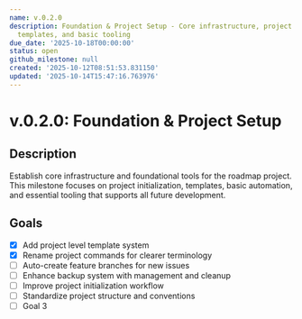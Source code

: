 ```yaml
---
name: v.0.2.0
description: Foundation & Project Setup - Core infrastructure, project initialization,
  templates, and basic tooling
due_date: '2025-10-18T00:00:00'
status: open
github_milestone: null
created: '2025-10-12T08:51:53.831150'
updated: '2025-10-14T15:47:16.763976'
---
```


# v.0.2.0: Foundation & Project Setup

## Description

Establish core infrastructure and foundational tools for the roadmap project. This milestone focuses on project initialization, templates, basic automation, and essential tooling that supports all future development.

## Goals

- [x] Add project level template system
- [x] Rename project commands for clearer terminology  
- [ ] Auto-create feature branches for new issues
- [ ] Enhance backup system with management and cleanup
- [ ] Improve project initialization workflow
- [ ] Standardize project structure and conventions
- [ ] Goal 3